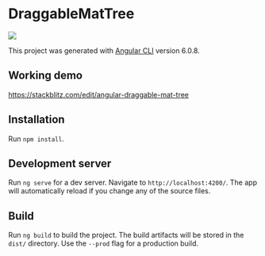 # DraggableMatTree

![](http://www.alessiorubis.it/angular-draggable-mat-tree-v2.gif)

This project was generated with [Angular CLI](https://github.com/angular/angular-cli) version 6.0.8.

## Working demo

https://stackblitz.com/edit/angular-draggable-mat-tree

## Installation

Run `npm install`.

## Development server

Run `ng serve` for a dev server. Navigate to `http://localhost:4200/`. The app will automatically reload if you change any of the source files.

## Build

Run `ng build` to build the project. The build artifacts will be stored in the `dist/` directory. Use the `--prod` flag for a production build.
